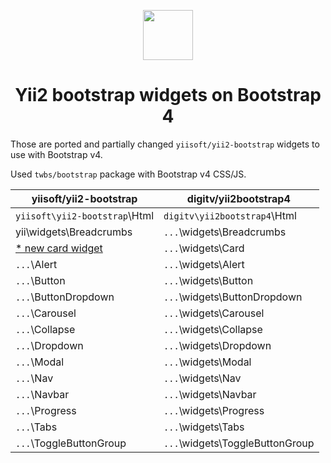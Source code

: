 <p align="center">
    <a href="http://getbootstrap.com/" target="_blank">
        <img src="https://getbootstrap.com/assets/brand/bootstrap-solid.svg" width="80px" height="80px">
    </a>
    <h1 align="center">Yii2 bootstrap widgets on Bootstrap 4</h1>
</p>


Those are ported and partially changed `yiisoft/yii2-bootstrap` widgets to use with Bootstrap v4.

Used `twbs/bootstrap` package with Bootstrap v4 CSS/JS.

|yiisoft/yii2-bootstrap         |digitv/yii2bootstrap4              |
|-------------------------------|-----------------------------------|
|`yiisoft\yii2-bootstrap`\Html  |`digitv\yii2bootstrap4`\Html       |
|yii\widgets\Breadcrumbs        |`...`\widgets\Breadcrumbs          |
|[* new card widget](http://getbootstrap.com/docs/4.0/components/card/)|`...`\widgets\Card|
|`...`\Alert                    |`...`\widgets\Alert                |
|`...`\Button                   |`...`\widgets\Button               |
|`...`\ButtonDropdown           |`...`\widgets\ButtonDropdown       |
|`...`\Carousel                 |`...`\widgets\Carousel             |
|`...`\Collapse                 |`...`\widgets\Collapse             |
|`...`\Dropdown                 |`...`\widgets\Dropdown             |
|`...`\Modal                    |`...`\widgets\Modal                |
|`...`\Nav                      |`...`\widgets\Nav                  |
|`...`\Navbar                   |`...`\widgets\Navbar               |
|`...`\Progress                 |`...`\widgets\Progress             |
|`...`\Tabs                     |`...`\widgets\Tabs                 |
|`...`\ToggleButtonGroup        |`...`\widgets\ToggleButtonGroup    |
